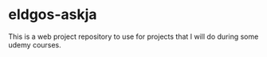 eldgos-askja
============

This is a web project repository to use for projects that I will do during some udemy courses.
